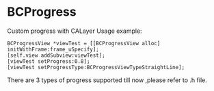 # BCProgress
Custom progress with CALayer 
Usage example:
    
    BCProgressView *viewTest = [[BCProgressView alloc] initWithFrame:frame_uSpecify];
    [self.view addSubview:viewTest];
    [viewTest setProgress:0.8];
    [viewTest setProgressType:BCProgressViewTypeStraightLine];
    
There are 3 types of progress supported till now ,please refer to .h file.
